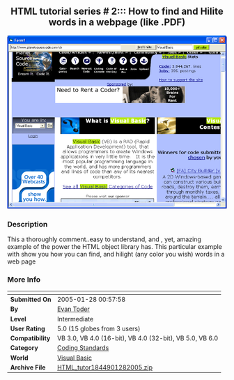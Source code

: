 ﻿<div align="center">

## HTML tutorial series  \# 2::: How to find and Hilite words in a webpage \(like \.PDF\)

<img src="PIC200512819503804.gif">
</div>

### Description

This a thoroughly comment..easy to understand, and , yet, amazing example of the power the HTML object library has. This particular example with show you how you can find, and hilight (any color you wish) words in a web page
 
### More Info
 


<span>             |<span>
---                |---
**Submitted On**   |2005-01-28 00:57:58
**By**             |[Evan Toder](https://github.com/Planet-Source-Code/PSCIndex/blob/master/ByAuthor/evan-toder.md)
**Level**          |Intermediate
**User Rating**    |5.0 (15 globes from 3 users)
**Compatibility**  |VB 3\.0, VB 4\.0 \(16\-bit\), VB 4\.0 \(32\-bit\), VB 5\.0, VB 6\.0
**Category**       |[Coding Standards](https://github.com/Planet-Source-Code/PSCIndex/blob/master/ByCategory/coding-standards__1-43.md)
**World**          |[Visual Basic](https://github.com/Planet-Source-Code/PSCIndex/blob/master/ByWorld/visual-basic.md)
**Archive File**   |[HTML\_tutor1844901282005\.zip](https://github.com/Planet-Source-Code/evan-toder-html-tutorial-series-2-how-to-find-and-hilite-words-in-a-webpage-like-pdf__1-58534/archive/master.zip)









